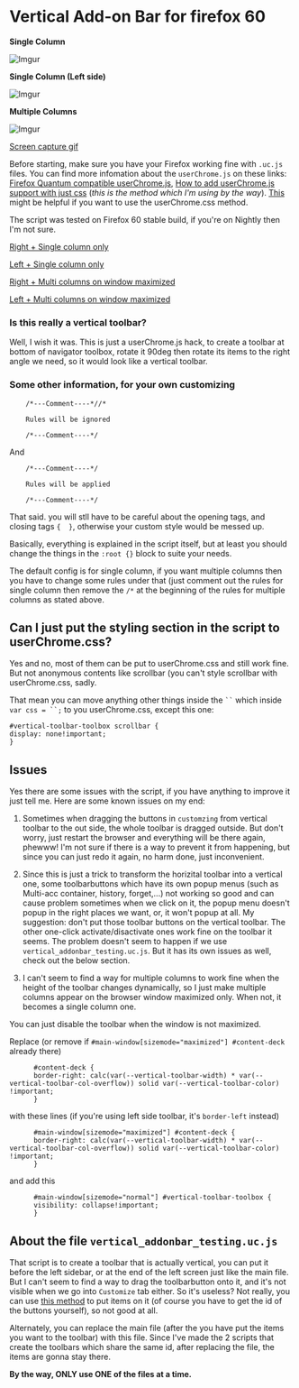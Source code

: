 # Vertical Add-on Bar for firefox 60


**Single Column**

![Imgur](https://i.imgur.com/XReR5hD.jpg)

**Single Column (Left side)**

![Imgur](https://i.imgur.com/2MDNmc0.jpg)

**Multiple Columns**

![Imgur](https://i.imgur.com/ViDnQcc.jpg)

[Screen capture gif](https://i.imgur.com/RgxgWbK.gifv)



Before starting, make sure you have your Firefox working fine with `.uc.js` files.
You can find more infomation about the `userChrome.js` on these links: [Firefox Quantum compatible userChrome.js](https://github.com/nuchi/firefox-quantum-userchromejs), [How to add userChrome.js support with just css](https://www.reddit.com/r/FirefoxCSS/comments/7jj3uy/how_to_add_userchromejs_support_with_just_css/) (*this is the method which I'm using by the way*). [This](https://www.reddit.com/r/FirefoxCSS/comments/73dvty/tutorial_how_to_create_and_livedebug_userchromecss/) might be helpful if you want to use the userChrome.css method.

The script was tested on Firefox 60 stable build, if you're on Nightly then I'm not sure.

[Right + Single column only](https://github.com/tkhquang/userChrome.js/blob/master/Vertical%20Add-on%20Bar/vertical_addonbar_single_right.uc.js)

[Left + Single column only](https://github.com/tkhquang/userChrome.js/blob/master/Vertical%20Add-on%20Bar/vertical_addonbar_single_left.uc.js)

[Right + Multi columns on window maximized](https://github.com/tkhquang/userChrome.js/blob/master/Vertical%20Add-on%20Bar/vertical_addonbar_multi_right.uc.js)

[Left + Multi columns on window maximized](https://github.com/tkhquang/userChrome.js/blob/master/Vertical%20Add-on%20Bar/vertical_addonbar_multi_left.uc.js)

### Is this really a vertical toolbar?

Well, I wish it was. This is just a userChrome.js hack, to create a toolbar at bottom of navigator toolbox, rotate it 90deg then rotate its items to the right angle we need, so it would look like a vertical toolbar.

### Some other information, for your own customizing

        /*---Comment----*//*

        Rules will be ignored

        /*---Comment----*/
        
And

        /*---Comment----*/

        Rules will be applied

        /*---Comment----*/
        
That said. you will stll have to be careful about the opening tags, and closing tags `{  }`, otherwise your custom style would be messed up.

Basically, everything is explained in the script itself, but at least you should change the things in the `:root {}` block to suite your needs.

The default config is for single column, if you want multiple columns then you have to change some rules under that (just comment out the rules for single column then remove the `/*` at the beginning of the rules for multiple columns as stated above.

## Can I just put the styling section in the script to userChrome.css?

Yes and no, most of them can be put to userChrome.css and still work fine. But not anonymous contents like scrollbar (you can't style scrollbar with userChrome.css, sadly.

That mean you can move anything other things inside the ` `` ` which inside  `var css = ``;` to you userChrome.css, except this one:

    #vertical-toolbar-toolbox scrollbar {
    display: none!important;
    }

## Issues

Yes there are some issues with the script, if you have anything to improve it just tell me.
Here are some known issues on my end:

1. Sometimes when dragging the buttons in `customzing` from vertical toolbar to the out side, the whole toolbar is dragged outside. But don't worry, just restart the browser and everything will be there again, phewww! I'm not sure if there is a way to prevent it from happening, but since you can just redo it again, no harm done, just inconvenient.

2. Since this is just a trick to transform the horizital toolbar into a vertical one, some toolbarbuttons which have its own popup menus (such as Multi-acc container, history, forget,...) not working so good and can cause problem sometimes when we click on it, the popup menu doesn't popup in the right places we want, or, it won't popup at all. My suggestion: don't put those toolbar buttons on the vertical toolbar. The other one-click activate/disactivate ones work fine on the toolbar it seems. The problem doesn't seem to happen if we use `vertical_addonbar_testing.uc.js`. But it has its own issues as well, check out the below section.

3. I can't seem to find a way for multiple columns to work fine when the height of the toolbar changes dynamically, so I just make multiple columns appear on the browser window maximized only. When not, it becomes a single column one.

You can just disable the toolbar when the window is not maximized.

Replace (or remove if `#main-window[sizemode="maximized"] #content-deck` already there)

          #content-deck {
          border-right: calc(var(--vertical-toolbar-width) * var(--vertical-toolbar-col-overflow)) solid var(--vertical-toolbar-color) !important;
          }

with these lines (if you're using left side toolbar, it's `border-left` instead)

          #main-window[sizemode="maximized"] #content-deck {
          border-right: calc(var(--vertical-toolbar-width) * var(--vertical-toolbar-col-overflow)) solid var(--vertical-toolbar-color) !important;
          }

and add this

          #main-window[sizemode="normal"] #vertical-toolbar-toolbox {
          visibility: collapse!important;
          }


## About the file `vertical_addonbar_testing.uc.js`

That script is to create a toolbar that is actually vertical, you can put it before the left sidebar, or at the end of the left screen just like the main file. But I can't seem to find a way to drag the toolbarbutton onto it, and it's not visible when we go into `Customize` tab either. So it's useless? Not really, you can use [this method](http://forums.mozillazine.org/viewtopic.php?f=38&t=3037911 ) to put items on it (of course you have to get the id of the buttons yourself), so not good at all.

Alternately, you can replace the main file (after the you have put the items you want to the toolbar) with this file. Since I've made the 2 scripts that create the toolbars which share the same id, after replacing the file, the items are gonna stay there.

**By the way, ONLY use ONE of the files at a time.**
